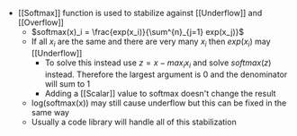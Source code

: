- [[Softmax]] function is used to stabilize against [[Underflow]] and [[Overflow]]
	- $softmax(x)_i = \frac{exp(x_i)}{\sum^{n}_{j=1} exp(x_j)}$ 
	- If all $x_i$ are the same and there are very many $x_i$ then $exp(x_i)$ may [[Underflow]]
		- To solve this instead use $z =x - max_i x_i$ and solve $softmax(z)$ instead. Therefore the largest argument is 0 and the denominator will sum to 1
		- Adding a [[Scalar]] value to softmax doesn't change the result
	- log(softmax(x)) may still cause underflow but this can be fixed in the same way
	- Usually a code library will handle all of this stabilization